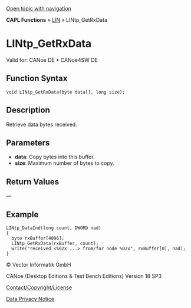 [Open topic with navigation](../../../../../CANoeDEFamily.htm#Topics/CAPLFunctions/LIN/Functions/CAPLfunctionLINtpGetRxData.md)

**CAPL Functions** » [LIN](../CAPLfunctionsLINOverview.md) » LINtp_GetRxData

# LINtp_GetRxData

Valid for: CANoe DE • CANoe4SW DE

## Function Syntax

```plaintext
void LINtp_GetRxData(byte data[], long size);
```

## Description

Retrieve data bytes received.

## Parameters

- **data**: Copy bytes into this buffer.
- **size**: Maximum number of bytes to copy.

## Return Values

—

## Example

```plaintext
LINtp_DataInd(long count, DWORD nad)
{
  byte rxBuffer[4096];
  LINtp_GetRxData(rxBuffer, count);
  write("received <%02x ...> from/for node %02x", rxBuffer[0], nad);
}
```

© Vector Informatik GmbH

CANoe (Desktop Editions & Test Bench Editions) Version 18 SP3

[Contact/Copyright/License](../../../Shared/ContactCopyrightLicense.md)

[Data Privacy Notice](https://www.vector.com/int/en/company/get-info/privacy-policy/)